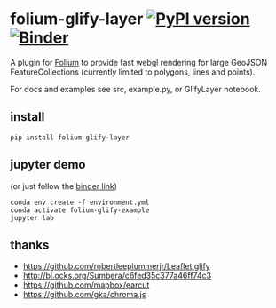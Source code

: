 # folium-glify-layer [![PyPI version](https://badge.fury.io/py/folium-glify-layer.svg)](https://badge.fury.io/py/folium-glify-layer) [![Binder](https://mybinder.org/badge_logo.svg)](https://mybinder.org/v2/gh/onaci/folium-glify-layer/HEAD)

A plugin for [Folium](https://github.com/python-visualization/folium) to provide fast webgl rendering for large GeoJSON FeatureCollections (currently limited to polygons, lines and points).

For docs and examples see src, example.py, or GlifyLayer notebook.

## install

```
pip install folium-glify-layer
```

## jupyter demo

(or just follow the [binder link](https://mybinder.org/v2/gh/onaci/folium-glify-layer/HEAD))

```
conda env create -f environment.yml
conda activate folium-glify-example
jupyter lab
```

## thanks

- https://github.com/robertleeplummerjr/Leaflet.glify
- http://bl.ocks.org/Sumbera/c6fed35c377a46ff74c3
- https://github.com/mapbox/earcut
- https://github.com/gka/chroma.js
